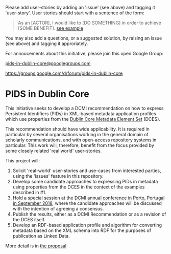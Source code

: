 Please add user-stories by adding an 'issue' (see above) and tagging it 'user-story'. User stories should start with a sentence of the form:

> As an [ACTOR], I would like to [DO SOMETHING] in order to achieve [SOME BENEFIT].
[see example](https://github.com/dcmi/pids_in_dc/issues/1)

You may also add a questions, or a suggested solution, by raising an issue (see above) and tagging it approriately.

For annoucements about this initiative, please join this open Google Group:

pids-in-dublin-core@googlegroups.com

https://groups.google.com/d/forum/pids-in-dublin-core

# PIDS in Dublin Core

This initiative seeks to develop a DCMI recommendation on how to express Persistent Identifiers (PIDs) in XML-based metadata application profiles which use properties from the [Dublin Core Metadata Element Set](http://www.dublincore.org/documents/dces/) (DCES).

This recommendation should have wide applicability. It is required in particular by several organisations working in the general domain of scholarly communications, and with open-access repository systems in particular. This work will, therefore, benefit from the focus provided by some closely related 'real world' user-stories.

This project will:

1. Solicit 'real-world' user-stories and use-cases from interested parties, using the 'issues' feature in this repository.
2. Develop some candidate approaches to expressing PIDs in metadata using properties from the DCES in the context of the examples described in #1.
3. Hold a special session at the [DCMI annual conference in Porto, Portugal in September 2018](http://www.dublincore.org/conference/2018/), where the candidate approaches will be discussed with the intention of agreeing a consensus.
4. Publish the results, either as a DCMI Recommendation or as a revision of the DCES itself.
5. Develop an RDF-based application profile and algorithm for converting metadata based on the XML schema into RDF for the purposes of publication as Linked Data.

More detail is in [the proposal](https://github.com/dcmi/pids_in_dc/blob/master/proposal.md)

